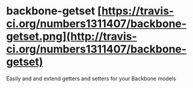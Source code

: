 backbone-getset [https://travis-ci.org/numbers1311407/backbone-getset.png](http://travis-ci.org/numbers1311407/backbone-getset)
===============

Easily and and extend getters and setters for your Backbone models
